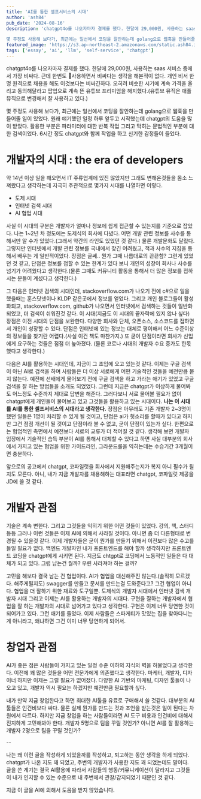 ```yaml
---
title: 'AI를 통한 셀프서비스의 시대'
author: 'ash84'
pub_date: '2024-08-16'
description: 'chatgpt4o를 나오자마자 결제를 했다. 한달에 29,000원, 사용하는 saas 서비스 중에서 가장 비싸다. 근데 한번도 사용하면서 비싸다는 생각을 해본적이 없다. 개인 비서 한명 원격으로 채용을 해도 이것보다는 비싸긴하다. 오히려 비슷한 시기에 계속 가격을 올리고 동의해달라고 팝업으로 계속 뜬 유튜브 프리미엄을 해지했다.(유튜브 뮤직은 애플뮤직으로 변경해서 잘 사용하고 있다.)

몇 주정도 사용해 보다가, 최근에는 일선에서 코딩을 잘안하는데 golang으로 웹훅을 만들어줄 일이 있었다. 원래 얘기했던 일정 하루 앞두고 시작'
featured_image: 'https://s3.ap-northeast-2.amazonaws.com/static.ash84.io/images/blog/the-era-of-self-service-with-ai/andrea-de-santis-zwd435-ewb4-unsplash.jpg'
tags: ['essay', 'ai', 'llm', 'self-service', 'chatgpt']
---
```


chatgpt4o를 나오자마자 결제를 했다. 한달에 29,000원, 사용하는 saas 서비스 중에서 가장 비싸다. 근데 한번도 사용하면서 비싸다는 생각을 해본적이 없다. 개인 비서 한명 원격으로 채용을 해도 이것보다는 비싸긴하다. 오히려 비슷한 시기에 계속 가격을 올리고 동의해달라고 팝업으로 계속 뜬 유튜브 프리미엄을 해지했다.(유튜브 뮤직은 애플뮤직으로 변경해서 잘 사용하고 있다.)

몇 주정도 사용해 보다가, 최근에는 일선에서 코딩을 잘안하는데 golang으로 웹훅을 만들어줄 일이 있었다. 원래 얘기했던 일정 하루 앞두고 시작했는데 chatgpt의 도움을 많이 받았다. 활용한 부분은 파라미터에 대한 반복 작업 그리고 막히는 문법적인 부분에 대한 검색이었다. 6시간 정도 chatgpt와 함께 작업을 하고 신기한 감정들이 들었다. 

# 개발자의 시대 : the era of developers

약 14년 이상 일을 해오면서 IT 주류업계에 있진 않았지만 그래도 변해온것들을 몸소 느껴왔다고 생각하는데 지극히 주관적으로 몇가지 시대를 나열하면 이렇다. 

- 도제 시대 
- 인터넷 검색 시대 
- AI 협업 시대 

사실 이 시대의 구분은 개발자가 얼마나 정보에 쉽게 접근할 수 있는지를 기준으로 잡았다. 나는 1~2년 차 정도에는 도제식의 회사에 다녔다. 어떤 개발 관련 정보를 사수를 통해서만 알 수가 있었다.(그래서 약간의 라인도 있었던 것 같다.) 물론 개발문화도 달랐다. 그렇지만 인터넷에서 개발 관련 정보를 국내에서 찾긴 어려웠고, 책과 사수의 지침을 통해서 배우는 게 일반적이었다. 장점은 글쎄.. 뭔가 그때 나름대로의 끈끈함? 그런게 있었던 것 같고, 단점은 정보를 접할 수 있는 한계가 있다 보니 개인의 성장이 회사나 사수를 넘기가 어려웠다고 생각한다.(물론 그때도 커뮤니티 활동을 통해서 더 많은 정보를 접하시는 분들이 계셨다고 생각한다.)

그 다음은 인터넷 검색의 시대인데, stackoverflow.com가 나오기 전에 c#으로 일을 했을때는 훈스닷넷이나 KLDP 같은곳에서 정보를 얻었다. 그리고  개인 블로그들이 활성화되고, stackoverflow.com, github가 나오면서 인터넷에서 검색하는 것들이 일반화 되었고, 더 검색이 쉬워진것 같다. 이 시대(지금도 이 시대의 끝자락에 있지 않나 싶다) 장점은 이전 시대의 단점을 보완한다. 다양한 회사와 단체, 오픈소스, 소스코드를 접하면서 개인이 성장할 수 있다. 단점은 인터넷에 있는 정보는 대체로 평이해서 어느 수준이상의 정보들을 찾기란 어렵다.(사실 이건 책도 마찬가지.) 또 굳이 단점이라면 회사가 신입에게 요구하는 것들은 점점 더 높아졌다. (물론 코로나 시대의 개발자 수요 증가도 한몫했다고 생각한다.)

다음은 AI를 활용하는 시대인데, 지금이 그 초입에 오고 있는것 같다. 이제는 구글 검색이 아닌 AI로 검색을 하며 사람들은 더 이상 서로에게 어떤 기술적인 것들을 예전만큼 묻지 않는다. 예전에 선배에게 물어보기 전에 구글 검색을 하고 가라는 애기가 있었고 구글 검색을 잘 하는 방법들을 소개도 되었었다. 그런데 지금은 chatgpt가 이상하게 물어봐도 어느정도 수준까지 제대로 답변을 해준다. 그러다보니 서로 물어볼 필요가 없이 chatgpt에게 개인들이 물어보고 있고 그것들을 활용하고 있는 시대이다. **나는 이 시대를 AI를 통한 셀프서비스의 시대라고 생각한다.** 장점은 아무래도 기존 개발자 2~3명이 했던 일들은 1명이 처리할 수 있게 될 것이고, 단점은 ai가 헛소리를 할때가 있다고 하지만 그건 점점 개선이 될 것이고 단점이라 볼 수 없고, 굳이 단점이 있는가 싶다. 한편으로는 협업적인 측면에서 예전보다 서로의 교류가 더 적어질 것 같다. 생각해 보면 개발자 입장에서 기술적인 습득 부분이 AI를 통해서 대체할 수 있다고 하면 사실 대부분의 회사에서 가지고 있는 협업을 위한 가이드라인, 그라운드룰을 익히는데는 수습기간 3개월이면 충분하다. 

앞으로의 공고에서 chatgpt, 코파일럿을 회사에서 지원해주는지가 복지 아니 필수가 될지도 모른다. 아니, 내가 지금 개발자를 채용해하는 대표라면 chatgpt, 코파일럿 제공을 JD에 쓸 것 같다. 

# 개발자 관점 

기술은 계속 변한다. 그리고 그것들을 익히기 위한 어떤 것들이 있었다. 강의, 책, 스터디 등등 그러나 이런 것들은 이제 AI에 의해서 사라질 것이다. 아니면 좀 더 다른형태로 변경될 수 있을것 같다. 이제 개발자들은 굳이 뭔가를 만들기 위해서 이전보다 많은 수고를 들일 필요가 없다. 백엔드 개발자인 내가 프론트엔드를 해야 할까 생각하지만 프론트엔드 코딩을 chatgpt에게 시키면 된다. 지금도 chtgpt로 코딩에서 노동적인 일들은 다 대체가 되고 있다. 그럼 남는건 뭘까? 우린 사라져야 하는 걸까? 

고민을 해보다 결국 남는 건 협업이다. AI가 협업을 대신해주진 않는다.(솔직히 모르겠다. 해주게될지도) swagger를 만들고 문서를 만드는걸 도와준다고? 그건 협업이 아니다. 협업을 더 잘하기 위한 재료와 도구일뿐. 도제식의 개발자 시대에서 인터넷 검색 개발자 시대 그리고 이제는 AI를 활용하는 개발자의 시대다. 구현을 잘하는 개발자에서 협업을 잘 하는 개발자의 시대로 넘어가고 있다고 생각한다. 구현은 이제 너무 당연한 것이 되어가고 있다. 그런 애기를 들었다. 이제 사람들은 스파게티가 맛있는 집을 찾아다니는게 아니라고, 왜냐하면 그건 이미 너무 당연하게 되어서.

# 창업자 관점

AI가 좋은 점은 사람들이 가지고 있는 일정 수준 이하의 지식의 벽을 허물었다고 생각한다. 이전에 꽤 많은 것들을 어떤 전문가에게 의존했다고 생각한다. 마케터, 개발자, 디자이너 하지만 이제는 그럴 필요가 없어졌다. 다양한 AI 기반의 마케팅, 디자인 툴들이 나오고 있고, 개발자 역시 필요는 하겠지만 예전만큼 필요할까 싶다. 

내가 만약 지금 창업한다고 하면 최대한 AI툴을 유료로 구매해서 쓸 것같다. 대부분의 AI툴들은 인건비보다 싸다. 물론 실제 뭔가를 만드는 것과 조언을 받는것은 일이 된다는 차원에서 다르다. 하지만 지금 창업을 하는 사람들이라면 AI 도구 비용과 인건비에 대해서 진지하게 고민해봐야 한다. 개발자 5명으로 팀을 꾸릴 것인가? 아니면 AI를 잘 활용하는 개발자 2명으로 팀을 꾸릴 것인가? 

-- 

나는 왜 이런 글을 작성하게 되었을까를 작성하고, 퇴고하는 동안 생각을 하게 되었다. chatgpt가 나온 지도 꽤 되었고, 주변의 개발자가 사용한 지도 꽤 되었는데도 말이다. 글을 쓴 계기는 결국 AI활용에 따라서 사람들의 행동/커뮤니케이션이 달라지고 그것들이 내가 인지할 수 있는 수준으로 내 주변에서 관찰/감지되었기 때문인 것 같다. 

지금 이 글을 AI에 의해서 도움을 받지 않았습니다.
